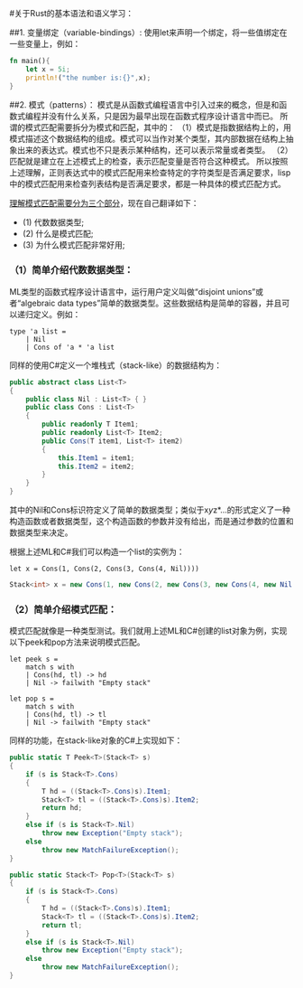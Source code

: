 #关于Rust的基本语法和语义学习：

##1. 变量绑定（variable-bindings）:
使用let来声明一个绑定，将一些值绑定在一些变量上，例如：
```rust
fn main(){
    let x = 5i;
    println!("the number is:{}",x);
}
```
##2. 模式（patterns）：
模式是从函数式编程语言中引入过来的概念，但是和函数式编程并没有什么关系，只是因为最早出现在函数式程序设计语言中而已。
所谓的模式匹配需要拆分为模式和匹配，其中的：
（1）模式是指数据结构上的，用模式描述这个数据结构的组成。模式可以当作对某个类型，其内部数据在结构上抽象出来的表达式。模式也不只是表示某种结构，还可以表示常量或者类型。
（2）匹配就是建立在上述模式上的检查，表示匹配变量是否符合这种模式。
所以按照上述理解，正则表达式中的模式匹配用来检查特定的字符类型是否满足要求，lisp中的模式匹配用来检查列表结构是否满足要求，都是一种具体的模式匹配方式。

[理解模式匹配需要分为三个部分](http://stackoverflow.com/questions/2502354/what-is-pattern-matching-in-functional-languages)，现在自己翻译如下：

* (1) 代数数据类型;
* (2) 什么是模式匹配;
* (3) 为什么模式匹配非常好用;

### （1）简单介绍代数数据类型：
ML类型的函数式程序设计语言中，运行用户定义叫做“disjoint unions”或者“algebraic data types”简单的数据类型。这些数据结构是简单的容器，并且可以递归定义。例如：

```ML
type 'a list =
    | Nil
    | Cons of 'a * 'a list
```
同样的使用C#定义一个堆栈式（stack-like）的数据结构为：

```C#
public abstract class List<T>
{
    public class Nil : List<T> { }
    public class Cons : List<T>
    {
        public readonly T Item1;
        public readonly List<T> Item2;
        public Cons(T item1, List<T> item2)
        {
            this.Item1 = item1;
            this.Item2 = item2;
        }
    }
}
```
其中的Nil和Cons标识符定义了简单的数据类型；类似于x*y*z*...的形式定义了一种构造函数或者数据类型，这个构造函数的参数并没有给出，而是通过参数的位置和数据类型来决定。

根据上述ML和C#我们可以构造一个list的实例为：

```ML
let x = Cons(1, Cons(2, Cons(3, Cons(4, Nil))))
```

```C#
Stack<int> x = new Cons(1, new Cons(2, new Cons(3, new Cons(4, new Nil()))));
```

### （2）简单介绍模式匹配：
模式匹配就像是一种类型测试。我们就用上述ML和C#创建的list对象为例，实现以下peek和pop方法来说明模式匹配。

```ML
let peek s =
    match s with
    | Cons(hd, tl) -> hd
    | Nil -> failwith "Empty stack"

let pop s =
    match s with
    | Cons(hd, tl) -> tl
    | Nil -> failwith "Empty stack"
```
同样的功能，在stack-like对象的C#上实现如下：	

```C#
public static T Peek<T>(Stack<T> s)
{
    if (s is Stack<T>.Cons)
    {
        T hd = ((Stack<T>.Cons)s).Item1;
        Stack<T> tl = ((Stack<T>.Cons)s).Item2;
        return hd;
    }
    else if (s is Stack<T>.Nil)
        throw new Exception("Empty stack");
    else
        throw new MatchFailureException();
}

public static Stack<T> Pop<T>(Stack<T> s)
{
    if (s is Stack<T>.Cons)
    {
        T hd = ((Stack<T>.Cons)s).Item1;
        Stack<T> tl = ((Stack<T>.Cons)s).Item2;
        return tl;
    }
    else if (s is Stack<T>.Nil)
        throw new Exception("Empty stack");
    else
        throw new MatchFailureException();
}
```

